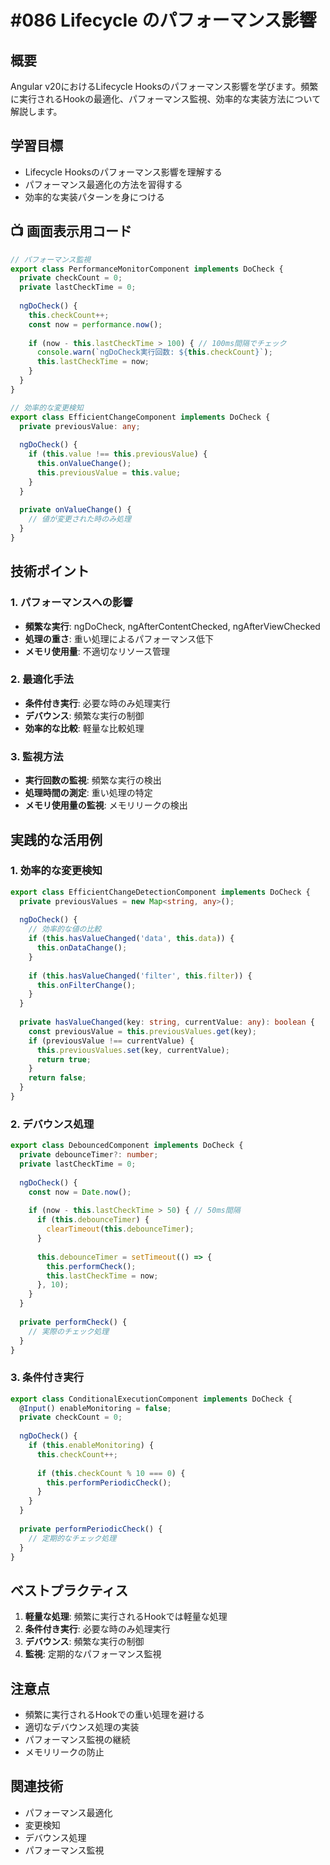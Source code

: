 # #086 Lifecycle のパフォーマンス影響

## 概要
Angular v20におけるLifecycle Hooksのパフォーマンス影響を学びます。頻繁に実行されるHookの最適化、パフォーマンス監視、効率的な実装方法について解説します。

## 学習目標
- Lifecycle Hooksのパフォーマンス影響を理解する
- パフォーマンス最適化の方法を習得する
- 効率的な実装パターンを身につける

## 📺 画面表示用コード

```typescript
// パフォーマンス監視
export class PerformanceMonitorComponent implements DoCheck {
  private checkCount = 0;
  private lastCheckTime = 0;
  
  ngDoCheck() {
    this.checkCount++;
    const now = performance.now();
    
    if (now - this.lastCheckTime > 100) { // 100ms間隔でチェック
      console.warn(`ngDoCheck実行回数: ${this.checkCount}`);
      this.lastCheckTime = now;
    }
  }
}
```

```typescript
// 効率的な変更検知
export class EfficientChangeComponent implements DoCheck {
  private previousValue: any;
  
  ngDoCheck() {
    if (this.value !== this.previousValue) {
      this.onValueChange();
      this.previousValue = this.value;
    }
  }
  
  private onValueChange() {
    // 値が変更された時のみ処理
  }
}
```

## 技術ポイント

### 1. パフォーマンスへの影響
- **頻繁な実行**: ngDoCheck, ngAfterContentChecked, ngAfterViewChecked
- **処理の重さ**: 重い処理によるパフォーマンス低下
- **メモリ使用量**: 不適切なリソース管理

### 2. 最適化手法
- **条件付き実行**: 必要な時のみ処理実行
- **デバウンス**: 頻繁な実行の制御
- **効率的な比較**: 軽量な比較処理

### 3. 監視方法
- **実行回数の監視**: 頻繁な実行の検出
- **処理時間の測定**: 重い処理の特定
- **メモリ使用量の監視**: メモリリークの検出

## 実践的な活用例

### 1. 効率的な変更検知
```typescript
export class EfficientChangeDetectionComponent implements DoCheck {
  private previousValues = new Map<string, any>();
  
  ngDoCheck() {
    // 効率的な値の比較
    if (this.hasValueChanged('data', this.data)) {
      this.onDataChange();
    }
    
    if (this.hasValueChanged('filter', this.filter)) {
      this.onFilterChange();
    }
  }
  
  private hasValueChanged(key: string, currentValue: any): boolean {
    const previousValue = this.previousValues.get(key);
    if (previousValue !== currentValue) {
      this.previousValues.set(key, currentValue);
      return true;
    }
    return false;
  }
}
```

### 2. デバウンス処理
```typescript
export class DebouncedComponent implements DoCheck {
  private debounceTimer?: number;
  private lastCheckTime = 0;
  
  ngDoCheck() {
    const now = Date.now();
    
    if (now - this.lastCheckTime > 50) { // 50ms間隔
      if (this.debounceTimer) {
        clearTimeout(this.debounceTimer);
      }
      
      this.debounceTimer = setTimeout(() => {
        this.performCheck();
        this.lastCheckTime = now;
      }, 10);
    }
  }
  
  private performCheck() {
    // 実際のチェック処理
  }
}
```

### 3. 条件付き実行
```typescript
export class ConditionalExecutionComponent implements DoCheck {
  @Input() enableMonitoring = false;
  private checkCount = 0;
  
  ngDoCheck() {
    if (this.enableMonitoring) {
      this.checkCount++;
      
      if (this.checkCount % 10 === 0) {
        this.performPeriodicCheck();
      }
    }
  }
  
  private performPeriodicCheck() {
    // 定期的なチェック処理
  }
}
```

## ベストプラクティス

1. **軽量な処理**: 頻繁に実行されるHookでは軽量な処理
2. **条件付き実行**: 必要な時のみ処理実行
3. **デバウンス**: 頻繁な実行の制御
4. **監視**: 定期的なパフォーマンス監視

## 注意点

- 頻繁に実行されるHookでの重い処理を避ける
- 適切なデバウンス処理の実装
- パフォーマンス監視の継続
- メモリリークの防止

## 関連技術
- パフォーマンス最適化
- 変更検知
- デバウンス処理
- パフォーマンス監視
